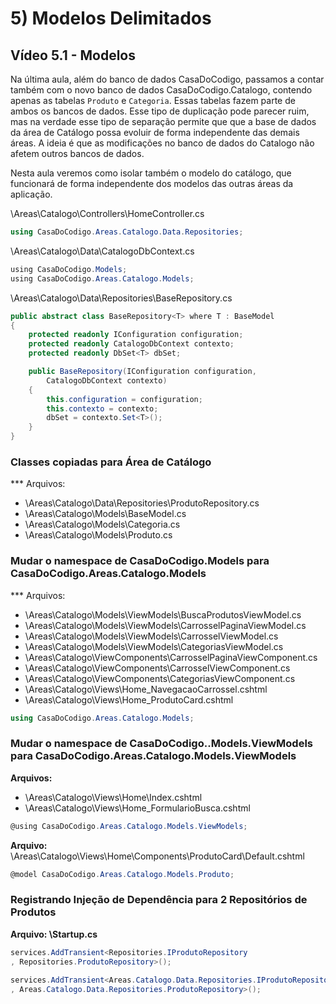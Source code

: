 ﻿# 5) Modelos Delimitados

## Vídeo 5.1 - Modelos

Na última aula, além do banco de dados CasaDoCodigo, passamos a contar também com o novo banco de dados CasaDoCodigo.Catalogo, contendo apenas as tabelas `Produto` e `Categoria`. Essas tabelas fazem parte de ambos os bancos de dados. Esse tipo de duplicação pode parecer ruim, mas na verdade esse tipo de separação permite que que a base de dados da área de Catálogo possa evoluir de forma independente das demais áreas. A ideia é que as modificações no banco de dados do Catalogo não afetem outros bancos de dados.

Nesta aula veremos como isolar também o modelo do catálogo, que funcionará de forma independente dos modelos das outras áreas da aplicação.






\Areas\Catalogo\Controllers\HomeController.cs
```csharp
using CasaDoCodigo.Areas.Catalogo.Data.Repositories;
```

\Areas\Catalogo\Data\CatalogoDbContext.cs
```csharp
﻿using CasaDoCodigo.Models;
﻿using CasaDoCodigo.Areas.Catalogo.Models;
```

\Areas\Catalogo\Data\Repositories\BaseRepository.cs

```csharp
public abstract class BaseRepository<T> where T : BaseModel
{
    protected readonly IConfiguration configuration;
    protected readonly CatalogoDbContext contexto;
    protected readonly DbSet<T> dbSet;

    public BaseRepository(IConfiguration configuration,
        CatalogoDbContext contexto)
    {
        this.configuration = configuration;
        this.contexto = contexto;
        dbSet = contexto.Set<T>();
    }
}
```


### Classes copiadas para Área de Catálogo

*** Arquivos:
* \Areas\Catalogo\Data\Repositories\ProdutoRepository.cs
* \Areas\Catalogo\Models\BaseModel.cs
* \Areas\Catalogo\Models\Categoria.cs
* \Areas\Catalogo\Models\Produto.cs





### Mudar o namespace de CasaDoCodigo.Models para CasaDoCodigo.Areas.Catalogo.Models

*** Arquivos:
* \Areas\Catalogo\Models\ViewModels\BuscaProdutosViewModel.cs
* \Areas\Catalogo\Models\ViewModels\CarrosselPaginaViewModel.cs
* \Areas\Catalogo\Models\ViewModels\CarrosselViewModel.cs
* \Areas\Catalogo\Models\ViewModels\CategoriasViewModel.cs
* \Areas\Catalogo\ViewComponents\CarrosselPaginaViewComponent.cs
* \Areas\Catalogo\ViewComponents\CarrosselViewComponent.cs
* \Areas\Catalogo\ViewComponents\CategoriasViewComponent.cs
* \Areas\Catalogo\Views\Home\_NavegacaoCarrossel.cshtml
* \Areas\Catalogo\Views\Home\_ProdutoCard.cshtml

```csharp
using CasaDoCodigo.Areas.Catalogo.Models;
```






### Mudar o namespace de CasaDoCodigo..Models.ViewModels para CasaDoCodigo.Areas.Catalogo.Models.ViewModels

**Arquivos:**
* \Areas\Catalogo\Views\Home\Index.cshtml
* \Areas\Catalogo\Views\Home\_FormularioBusca.cshtml

```csharp
@using CasaDoCodigo.Areas.Catalogo.Models.ViewModels;
```







**Arquivo:**
\Areas\Catalogo\Views\Home\Components\ProdutoCard\Default.cshtml

```csharp
@model CasaDoCodigo.Areas.Catalogo.Models.Produto;
```









### Registrando Injeção de Dependência para 2 Repositórios de Produtos


**Arquivo: \Startup.cs**

```csharp
services.AddTransient<Repositories.IProdutoRepository
, Repositories.ProdutoRepository>();
 
services.AddTransient<Areas.Catalogo.Data.Repositories.IProdutoRepository
, Areas.Catalogo.Data.Repositories.ProdutoRepository>();
```
